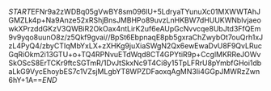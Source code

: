 $START$EFNr9a2zWDBq05gVwBY8sm096lU+5LdryaTYunuXc01MXWWTAhJGMZLk4p+Na9Anze52xRShjBnsJMBHPo89uvzLnHKBW7dHUUKWNblvjaeowkXPrzddGKzV3QWBiR2OkOax4ntLirK2uf6eAUpGcNvvcqe8UbJtd3FfQEm9v9yqo8uunO8z/z5Qkf9gvai//BpSt6EbpnaqE8pb5gxraChZwybOt7ouQrh1xJzL4PyQ4/zbyCTIqMbYxLX+zXHKg9juXiaSWgN2Qx6ewEwaDvU8F9QvLRucGqRiOkm2i13GTU+o+TQ4RPNvuETdWqd8CT4GPYtiR9p+CcglMKRReJOWvSkOScS8ErTCKr9ftcSGTmR/1DvJtSkxNc9T4Ci8y15TpLFRrU8pYmbfGHoi1dbaLkG9VycEhoybES7c1VZsjMLgbYT8WPZDFaoxqAgMN3Ii4GGpJMWRzZwn6hY+1A==$END$